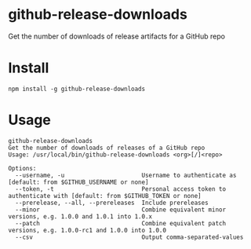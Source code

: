# github-release-downloads
Get the number of downloads of release artifacts for a GitHub repo

# Install
`npm install -g github-release-downloads`

# Usage
```
github-release-downloads
Get the number of downloads of releases of a GitHub repo
Usage: /usr/local/bin/github-release-downloads <org>[/]<repo>

Options:
  --username, -u                      Username to authenticate as [default: from $GITHUB_USERNAME or none]
  --token, -t                         Personal access token to authenticate with [default: from $GITHUB_TOKEN or none]
  --prerelease, --all, --prereleases  Include prereleases
  --minor                             Combine equivalent minor versions, e.g. 1.0.0 and 1.0.1 into 1.0.x
  --patch                             Combine equivalent patch versions, e.g. 1.0.0-rc1 and 1.0.0 into 1.0.0
  --csv                               Output comma-separated-values
``` 
